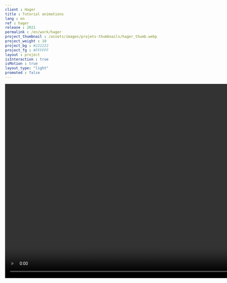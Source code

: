 ```yaml
---
client : Hager
title : Tutorial animations
lang : en
ref : hager
release : 2021
permalink : /en/work/hager
project_thumbnail : /assets/images/projets-thumbnails/hager_thumb.webp
project_weight : 10
project_bg : #222222
project_fg : #FFFFFF
layout : project
isInteraction : true
isMotion : true
layout_type: "light"
promoted : false
---
```


<video src="/assets/images/projets/hager/hager.mp4" autoplay loop muted width="1280"></video>
